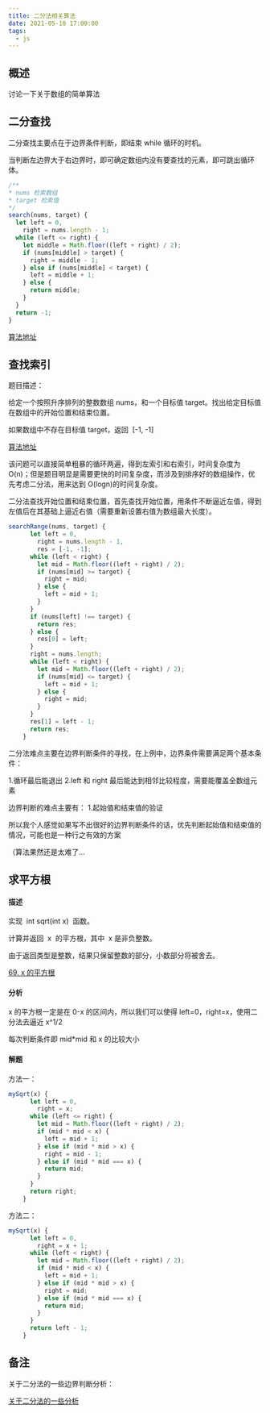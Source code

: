 ```yaml
---
title: 二分法相关算法
date: 2021-05-10 17:00:00
tags:
  - js
---
```


## 概述

讨论一下关于数组的简单算法

## 二分查找

二分查找主要点在于边界条件判断，即结束 while 循环的时机。

当判断左边界大于右边界时，即可确定数组内没有要查找的元素，即可跳出循环体。

```js
/**
* nums 检索数组
* target 检索值
*/
search(nums, target) {
  let left = 0,
    right = nums.length - 1;
  while (left <= right) {
    let middle = Math.floor((left + right) / 2);
    if (nums[middle] > target) {
      right = middle - 1;
    } else if (nums[middle] < target) {
      left = middle + 1;
    } else {
      return middle;
    }
  }
  return -1;
}
```

[算法地址](https://leetcode-cn.com/problems/binary-search/)

## 查找索引

题目描述：

给定一个按照升序排列的整数数组 nums，和一个目标值 target。找出给定目标值在数组中的开始位置和结束位置。

如果数组中不存在目标值 target，返回  [-1, -1]

[算法地址](https://leetcode-cn.com/problems/find-first-and-last-position-of-element-in-sorted-array/)

该问题可以直接简单粗暴的循环两遍，得到左索引和右索引，时间复杂度为 O(n)；但是题目明显是需要更快的时间复杂度，而涉及到排序好的数组操作，优先考虑二分法，用来达到 O(logn)的时间复杂度。

二分法查找开始位置和结束位置，首先查找开始位置，用条件不断逼近左值，得到左值后在其基础上逼近右值（需要重新设置右值为数组最大长度）。

```js
searchRange(nums, target) {
      let left = 0,
        right = nums.length - 1,
        res = [-1, -1];
      while (left < right) {
        let mid = Math.floor((left + right) / 2);
        if (nums[mid] >= target) {
          right = mid;
        } else {
          left = mid + 1;
        }
      }
      if (nums[left] !== target) {
        return res;
      } else {
        res[0] = left;
      }
      right = nums.length;
      while (left < right) {
        let mid = Math.floor((left + right) / 2);
        if (nums[mid] <= target) {
          left = mid + 1;
        } else {
          right = mid;
        }
      }
      res[1] = left - 1;
      return res;
    }
```

二分法难点主要在边界判断条件的寻找，在上例中，边界条件需要满足两个基本条件：

1.循环最后能退出
2.left 和 right 最后能达到相邻比较程度，需要能覆盖全数组元素

边界判断的难点主要有： 1.起始值和结束值的验证

所以我个人感觉如果写不出很好的边界判断条件的话，优先判断起始值和结束值的情况，可能也是一种行之有效的方案

（算法果然还是太难了...

## 求平方根

#### 描述

实现  int sqrt(int x)  函数。

计算并返回  x  的平方根，其中  x 是非负整数。

由于返回类型是整数，结果只保留整数的部分，小数部分将被舍去。

[69. x 的平方根](https://leetcode-cn.com/problems/sqrtx/)

#### 分析

x 的平方根一定是在 0-x 的区间内，所以我们可以使得 left=0，right=x，使用二分法去逼近 x^1/2

每次判断条件即 mid\*mid 和 x 的比较大小

#### 解题

方法一：

```js
mySqrt(x) {
      let left = 0,
        right = x;
      while (left <= right) {
        let mid = Math.floor((left + right) / 2);
        if (mid * mid < x) {
          left = mid + 1;
        } else if (mid * mid > x) {
          right = mid - 1;
        } else if (mid * mid === x) {
          return mid;
        }
      }
      return right;
    }
```

方法二：

```js
mySqrt(x) {
      let left = 0,
        right = x + 1;
      while (left < right) {
        let mid = Math.floor((left + right) / 2);
        if (mid * mid < x) {
          left = mid + 1;
        } else if (mid * mid > x) {
          right = mid;
        } else if (mid * mid === x) {
          return mid;
        }
      }
      return left - 1;
    }
```

## 备注

关于二分法的一些边界判断分析：

[关于二分法的一些分析](https://blog.csdn.net/xiao_jj_jj/article/details/106018702)
